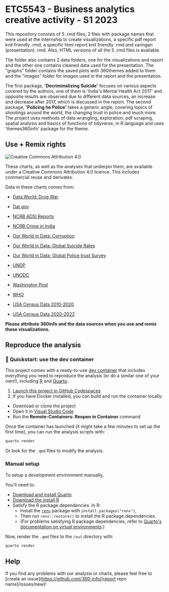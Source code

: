 # ETC5543 - Business analytics creative activity - S1 2023

This repository consists of 5 .rmd files, 2 files with package names that were used at the internship to create visualizations, a specific pdf report knit friendly .rmd, a specific html report knit friendly .rmd and xaringan (presentation) .rmd. Also, HTML versions of all the 5 .rmd files is available.

The folder also contains 2 data folders, one for the visualizations and report and the other one contains cleaned data used for the presentation. The "graphs" folder contains the saved plots with 360themes added to them and the "images" folder for images used in the report and the presentation.

The first package, **'Decriminalizing Suicide'** focuses on various aspects covered by the authors, one of them is 'India's Mental Health Act 2017' and opposite results are observed due to different data sources, an increase and decrease after 2017, which is discussed in the report. The second package, **'Policing he Police'** takes a generic angle, covering topics of shootings around the world, the changing trust in police and much more. The project uses methods of data wrangling, exploration, pdf scraping, spatial analysis and basics of functions of tidyverse, in R language and uses 'themes360info' package for the theme.

## Use + Remix rights

![[Creative Commons Attribution 4.0](https://creativecommons.org/licenses/by/4.0)](https://mirrors.creativecommons.org/presskit/buttons/80x15/png/by.png)

These charts, as well as the analyses that underpin them, are available under a Creative Commons Attribution 4.0 licence. This includes commercial reuse and derivates.

<!-- Do any of the data sources fall under a different licence? If so, describe the licence and which parts of the data fall under it here! if most of it does, change the above and replace LICENCE.md too -->

Data in these charts comes from:

- [Data.World: Drug War](https://data.world/stabile-center/ph-drug-war#)

- [Dat.gov](https://data.gov.in/catalog/stateut-wise-distribution-suicides-cause)

- [NCRB ADSI Reports](https://ncrb.gov.in/sites/default/files/adsi_reports_previous_year/Table%202.1.pdf)

- [NCRB Crime in India](https://ncrb.gov.in/en/crime-in-india-table-addtional-table-and-chapter-contents?page=21)

- [Our World in Data: Corruption](https://ourworldindata.org/corruption])

- [Our World in Data: Global Suicide Rates](https://ourworldindata.org/suicide)

- [Our World in Data: Global Police trust Survey](https://ourworldindata.org/grapher/trust-in-others-vs-trust-in-police)

- [UNDP](http://hdr.undp.org/en/composite/HDI)

- [UNODC](https://dataunodc.un.org/dp-crime-corruption-offences)

- [Washington Post](https://www.washingtonpost.com/graphics/investigations/police-shootings-database/)

- [WHO](https://www.who.int/data/gho/data/themes/mental-health/suicide-rates)

- [USA Census Data 2010-2020](https://www2.census.gov/programs-surveys/popest/datasets/2010-2020/counties/totals)

- [USA Census Data 2020-2022](https://www2.census.gov/programs-surveys/popest/datasets/2020-2022/counties/totals)


**Please attribute 360info and the data sources when you use and remix these visualizations.**

## Reproduce the analysis

### 💨 Quickstart: use the dev container

This project comes with a ready-to-use [dev container](https://code.visualstudio.com/docs/remote/containers) that includes everything you need to reproduce the analysis (or do a similar one of your own!), including [R](https://r-project.org) and [Quarto](https://quarto.org).

1. [Launch this project in GitHub Codespaces](https://github.com/codespaces/new?hide_repo_select=true&ref=main&repo=[report_codespaces_id])
2. If you have Docker installed, you can build and run the container locally:
  - Download or clone the project
  - Open it in [Visual Studio Code](https://code.visualstudio.com)
  - Run the **Remote-Containers: Reopen in Container** command

Once the container has launched (it might take a few minutes to set up the first time), you can run the analysis scripts with:

```sh
quarto render
```

Or look for the `.qmd` files to modify the analysis.

### Manual setup

To setup a development environment manually, 

You'll need to:
- [Download and install Quarto](https://quarto.org/docs/get-started)
- [Download the install R](https://www.r-project.org)
- Satisfy the R package dependencies. In R:
  * Install the [`renv`](https://rstudio.github.io/renv) package with `install.packages("renv")`,
  * Then run `renv::restore()` to install the R package dependencies.
  * (For problems satisfying R package dependencies, refer to [Quarto's documentation on virtual environments](https://quarto.org/docs/projects/virtual-environments.html).)

Now, render the `.qmd` files to the `/out` directory with:

```sh
quarto render
```

## Help

If you find any problems with our analysis or charts, please feel free to [create an issue](https://github.com/360-info/[report repo name]/issues/new)!
